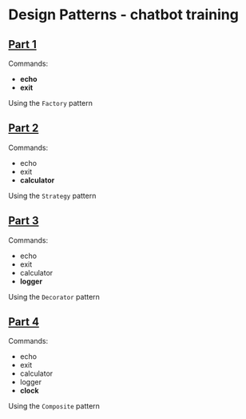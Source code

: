 # Design Patterns - chatbot training

## [Part 1](./part-1/)

Commands:
- **echo**
- **exit**

Using the `Factory` pattern

## [Part 2](./part-2/)

Commands:
- echo
- exit
- **calculator**

Using the `Strategy` pattern

## [Part 3](./part-3)

Commands:
- echo
- exit
- calculator
- **logger**

Using the `Decorator` pattern


## [Part 4](/part-4/)

Commands:
- echo
- exit
- calculator
- logger
- **clock**

Using the `Composite` pattern
